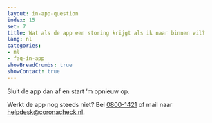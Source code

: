 ```yaml
---
layout: in-app-question
index: 15
set: 7
title: Wat als de app een storing krijgt als ik naar binnen wil?
lang: nl
categories:
- nl
- faq-in-app
showBreadCrumbs: true
showContact: true
---
```

Sluit de app dan af en start ‘m opnieuw op. 

Werkt de app nog steeds niet? Bel <a href="tel:0800-1421">0800-1421</a> of mail naar [helpdesk@coronacheck.nl](mailto:helpdesk@coronacheck.nl).
